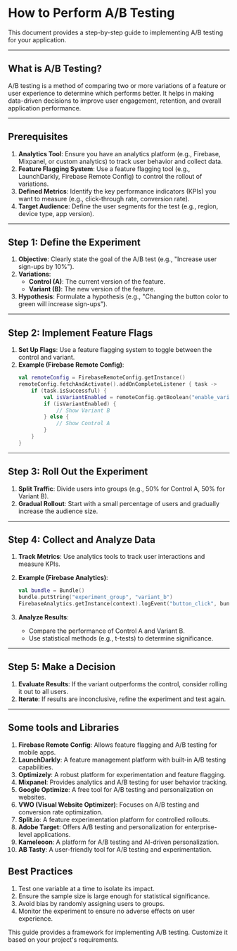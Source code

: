 # How to Perform A/B Testing

This document provides a step-by-step guide to implementing A/B testing for your application.

---

## What is A/B Testing?

A/B testing is a method of comparing two or more variations of a feature or user experience to determine which performs better. It helps in making data-driven decisions to improve user engagement, retention, and overall application performance.

---

## Prerequisites

1. **Analytics Tool**: Ensure you have an analytics platform (e.g., Firebase, Mixpanel, or custom analytics) to track user behavior and collect data.
2. **Feature Flagging System**: Use a feature flagging tool (e.g., LaunchDarkly, Firebase Remote Config) to control the rollout of variations.
3. **Defined Metrics**: Identify the key performance indicators (KPIs) you want to measure (e.g., click-through rate, conversion rate).
4. **Target Audience**: Define the user segments for the test (e.g., region, device type, app version).

---

## Step 1: Define the Experiment

1. **Objective**: Clearly state the goal of the A/B test (e.g., "Increase user sign-ups by 10%").
2. **Variations**:
   - **Control (A)**: The current version of the feature.
   - **Variant (B)**: The new version of the feature.
3. **Hypothesis**: Formulate a hypothesis (e.g., "Changing the button color to green will increase sign-ups").

---

## Step 2: Implement Feature Flags

1. **Set Up Flags**: Use a feature flagging system to toggle between the control and variant.
2. **Example (Firebase Remote Config)**:
   ```kotlin
   val remoteConfig = FirebaseRemoteConfig.getInstance()
   remoteConfig.fetchAndActivate().addOnCompleteListener { task ->
       if (task.isSuccessful) {
           val isVariantEnabled = remoteConfig.getBoolean("enable_variant")
           if (isVariantEnabled) {
               // Show Variant B
           } else {
               // Show Control A
           }
       }
   }
   ```

---

## Step 3: Roll Out the Experiment

1. **Split Traffic**: Divide users into groups (e.g., 50% for Control A, 50% for Variant B).
2. **Gradual Rollout**: Start with a small percentage of users and gradually increase the audience size.

---

## Step 4: Collect and Analyze Data

1. **Track Metrics**: Use analytics tools to track user interactions and measure KPIs.
2. **Example (Firebase Analytics)**:
   ```kotlin
   val bundle = Bundle()
   bundle.putString("experiment_group", "variant_b")
   FirebaseAnalytics.getInstance(context).logEvent("button_click", bundle)
   ```

3. **Analyze Results**:
    - Compare the performance of Control A and Variant B.
    - Use statistical methods (e.g., t-tests) to determine significance.

---

## Step 5: Make a Decision

1. **Evaluate Results**: If the variant outperforms the control, consider rolling it out to all users.
2. **Iterate**: If results are inconclusive, refine the experiment and test again.

---

## Some tools and Libraries
1. **Firebase Remote Config**: Allows feature flagging and A/B testing for mobile apps.
2. **LaunchDarkly**: A feature management platform with built-in A/B testing capabilities.
3. **Optimizely**: A robust platform for experimentation and feature flagging.
4. **Mixpanel**: Provides analytics and A/B testing for user behavior tracking.
5. **Google Optimize**: A free tool for A/B testing and personalization on websites.
6. **VWO (Visual Website Optimizer)**: Focuses on A/B testing and conversion rate optimization.
7. **Split.io**: A feature experimentation platform for controlled rollouts.
8. **Adobe Target**: Offers A/B testing and personalization for enterprise-level applications.
9. **Kameleoon**: A platform for A/B testing and AI-driven personalization.
10. **AB Tasty**: A user-friendly tool for A/B testing and experimentation.


## Best Practices

1. Test one variable at a time to isolate its impact.
2. Ensure the sample size is large enough for statistical significance.
3. Avoid bias by randomly assigning users to groups.
4. Monitor the experiment to ensure no adverse effects on user experience.

This guide provides a framework for implementing A/B testing. Customize it based on your project's requirements.
